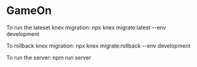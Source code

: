 # GameOn

To run the lateset knex migration:
npx knex migrate:latest --env development

To rollback knex migration:
npx knex migrate:rollback --env development

To run the server:
npm run server